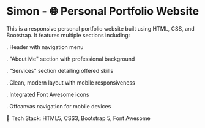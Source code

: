 # Simon - 🌐 Personal Portfolio Website
This is a responsive personal portfolio website built using HTML, CSS, and Bootstrap. It features multiple sections including:

. Header with navigation menu

. "About Me" section with professional background

. "Services" section detailing offered skills

. Clean, modern layout with mobile responsiveness

. Integrated Font Awesome icons

. Offcanvas navigation for mobile devices

🔧 Tech Stack:
HTML5, CSS3, Bootstrap 5, Font Awesome
